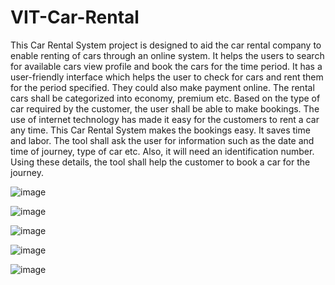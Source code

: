 # VIT-Car-Rental
This Car Rental System project is designed to aid the car rental company to enable renting of cars through an online system.
It helps the users to search for available cars view profile and
book the cars for the time period. It has a user-friendly interface which helps the user to
check for cars and rent them for the period specified. They could also make payment online.
The rental cars shall be categorized into economy, premium etc. Based on the type of car
required by the customer, the user shall be able to make bookings. The use of internet
technology has made it easy for the customers to rent a car any time. This Car Rental System
makes the bookings easy. It saves time and labor. The tool shall ask the user for information
such as the date and time of journey, type of car etc. Also, it will need an identification
number. Using these details, the tool shall help the customer to book a car for the journey.

![image](https://github.com/HarshGupta-2002/VIT-Car-Rental/assets/81915099/31eb23a5-005a-4478-82d2-3dc7f3ce7843)

![image](https://github.com/HarshGupta-2002/VIT-Car-Rental/assets/81915099/61736309-50de-467c-b48c-cda0abf61dbb)

![image](https://github.com/HarshGupta-2002/VIT-Car-Rental/assets/81915099/0d05d2a8-1949-4bdd-ae79-af2134ab3d39)

![image](https://github.com/HarshGupta-2002/VIT-Car-Rental/assets/81915099/13f26931-02f0-4657-ab13-d08d2c171614)

![image](https://github.com/HarshGupta-2002/VIT-Car-Rental/assets/81915099/af63fc04-355f-4c93-a752-a6373ce5e135)
